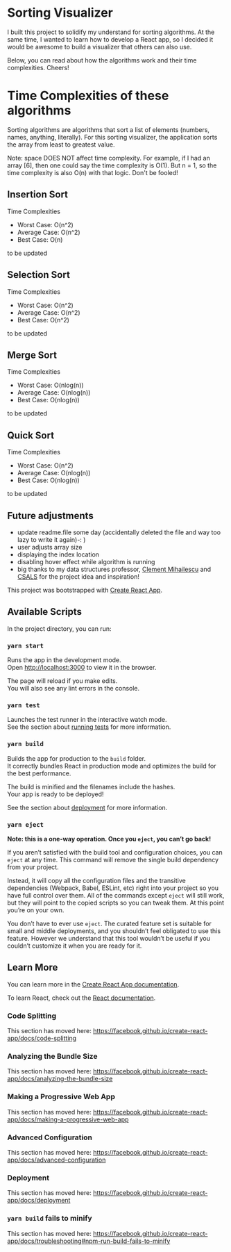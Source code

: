 # Sorting Visualizer
I built this project to solidify my understand for sorting algorithms. At the same time, I wanted to learn how to develop a React app, so I decided it would be awesome to build a visualizer that others can also use.  

Below, you can read about how the algorithms work and their time complexities. Cheers!

# Time Complexities of these algorithms
Sorting algorithms are algorithms that sort a list of elements (numbers, names, anything, literally). For this sorting visualizer, the application sorts the array from least to greatest value. 

Note: space DOES NOT affect time complexity. For example, if I had an array [6], then one could say the time complexity is O(1). But n = 1, so the time complexity is also O(n) with that logic. Don't be fooled!

## Insertion Sort
Time Complexities
* Worst Case: O(n^2)
* Average Case: O(n^2)
* Best Case: O(n)

to be updated

## Selection Sort
Time Complexities
* Worst Case: O(n^2)
* Average Case: O(n^2)
* Best Case: O(n^2)

to be updated

## Merge Sort
Time Complexities
* Worst Case: O(nlog(n))
* Average Case: O(nlog(n))
* Best Case: O(nlog(n))

to be updated

## Quick Sort
Time Complexities
* Worst Case: O(n^2)
* Average Case: O(nlog(n))
* Best Case: O(nlog(n))

to be updated

## Future adjustments
* update readme.file some day (accidentally deleted the file and way too lazy to write it again)-: )
* user adjusts array size
* displaying the index location
* disabling hover effect while algorithm is running
* big thanks to my data structures professor, [Clement Mihailescu](https://github.com/clementmihailescu) and [CSALS](https://github.com/CSALS) for the project idea and inspiration!

This project was bootstrapped with [Create React App](https://github.com/facebook/create-react-app).

## Available Scripts

In the project directory, you can run:

### `yarn start`

Runs the app in the development mode.<br />
Open [http://localhost:3000](http://localhost:3000) to view it in the browser.

The page will reload if you make edits.<br />
You will also see any lint errors in the console.

### `yarn test`

Launches the test runner in the interactive watch mode.<br />
See the section about [running tests](https://facebook.github.io/create-react-app/docs/running-tests) for more information.

### `yarn build`

Builds the app for production to the `build` folder.<br />
It correctly bundles React in production mode and optimizes the build for the best performance.

The build is minified and the filenames include the hashes.<br />
Your app is ready to be deployed!

See the section about [deployment](https://facebook.github.io/create-react-app/docs/deployment) for more information.

### `yarn eject`

**Note: this is a one-way operation. Once you `eject`, you can’t go back!**

If you aren’t satisfied with the build tool and configuration choices, you can `eject` at any time. This command will remove the single build dependency from your project.

Instead, it will copy all the configuration files and the transitive dependencies (Webpack, Babel, ESLint, etc) right into your project so you have full control over them. All of the commands except `eject` will still work, but they will point to the copied scripts so you can tweak them. At this point you’re on your own.

You don’t have to ever use `eject`. The curated feature set is suitable for small and middle deployments, and you shouldn’t feel obligated to use this feature. However we understand that this tool wouldn’t be useful if you couldn’t customize it when you are ready for it.

## Learn More

You can learn more in the [Create React App documentation](https://facebook.github.io/create-react-app/docs/getting-started).

To learn React, check out the [React documentation](https://reactjs.org/).

### Code Splitting

This section has moved here: https://facebook.github.io/create-react-app/docs/code-splitting

### Analyzing the Bundle Size

This section has moved here: https://facebook.github.io/create-react-app/docs/analyzing-the-bundle-size

### Making a Progressive Web App

This section has moved here: https://facebook.github.io/create-react-app/docs/making-a-progressive-web-app

### Advanced Configuration

This section has moved here: https://facebook.github.io/create-react-app/docs/advanced-configuration

### Deployment

This section has moved here: https://facebook.github.io/create-react-app/docs/deployment

### `yarn build` fails to minify

This section has moved here: https://facebook.github.io/create-react-app/docs/troubleshooting#npm-run-build-fails-to-minify
